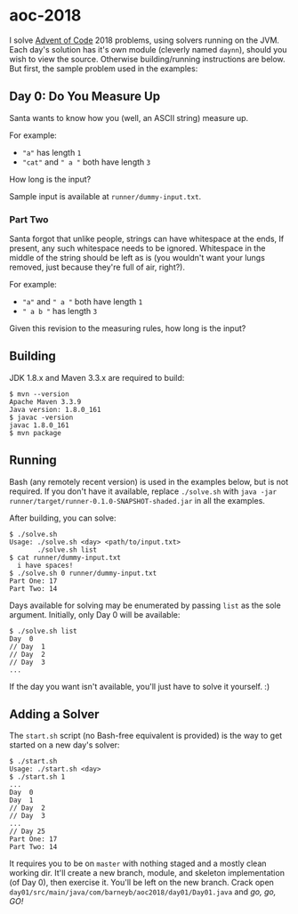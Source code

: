 # aoc-2018

I solve [Advent of Code](https://adventofcode.com/2018/) 2018 problems, using
solvers running on the JVM. Each day's solution has it's own module (cleverly
named `daynn`), should you wish to view the source. Otherwise building/running
instructions are below. But first, the sample problem used in the examples:

## Day 0: Do You Measure Up

Santa wants to know how you (well, an ASCII string) measure up.

For example:

-   `"a"` has length `1`
-   `"cat"` and `" a "` both have length `3`

How long is the input?

Sample input is available at `runner/dummy-input.txt`.

### Part Two

Santa forgot that unlike people, strings can have whitespace at the ends, If
present, any such whitespace needs to be ignored. Whitespace in the middle of
the string should be left as is (you wouldn't want your lungs removed, just
because they're full of air, right?).

For example:

-   `"a"` and `" a "` both have length `1`
-   `" a b "` has length `3`

Given this revision to the measuring rules, how long is the input?

## Building

JDK 1.8.x and Maven 3.3.x are required to build:

    $ mvn --version
    Apache Maven 3.3.9
    Java version: 1.8.0_161
    $ javac -version
    javac 1.8.0_161
    $ mvn package

## Running

Bash (any remotely recent version) is used in the examples below, but is not
required. If you don't have it available, replace `./solve.sh` with `java -jar
runner/target/runner-0.1.0-SNAPSHOT-shaded.jar` in all the examples.

After building, you can solve:

    $ ./solve.sh
    Usage: ./solve.sh <day> <path/to/input.txt>
           ./solve.sh list
    $ cat runner/dummy-input.txt
      i have spaces!
    $ ./solve.sh 0 runner/dummy-input.txt
    Part One: 17
    Part Two: 14

Days available for solving may be enumerated by passing `list` as the sole
argument. Initially, only Day 0 will be available:

    $ ./solve.sh list
    Day  0
    // Day  1
    // Day  2
    // Day  3
    ...

If the day you want isn't available, you'll just have to solve it yourself. :)

## Adding a Solver

The `start.sh` script (no Bash-free equivalent is provided) is the way to get
started on a new day's solver:

    $ ./start.sh
    Usage: ./start.sh <day>
    $ ./start.sh 1
    ...
    Day  0
    Day  1
    // Day  2
    // Day  3
    ...
    // Day 25
    Part One: 17
    Part Two: 14

It requires you to be on `master` with nothing staged and a mostly clean working
dir. It'll create a new branch, module, and skeleton implementation (of Day 0),
then exercise it. You'll be left on the new branch. Crack open
`day01/src/main/java/com/barneyb/aoc2018/day01/Day01.java` and _go, go, GO!_
